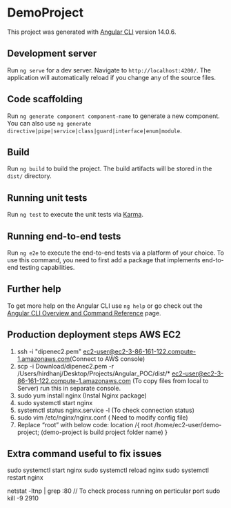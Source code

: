 # DemoProject

This project was generated with [Angular CLI](https://github.com/angular/angular-cli) version 14.0.6.

## Development server

Run `ng serve` for a dev server. Navigate to `http://localhost:4200/`. The application will automatically reload if you change any of the source files.

## Code scaffolding

Run `ng generate component component-name` to generate a new component. You can also use `ng generate directive|pipe|service|class|guard|interface|enum|module`.

## Build

Run `ng build` to build the project. The build artifacts will be stored in the `dist/` directory.

## Running unit tests

Run `ng test` to execute the unit tests via [Karma](https://karma-runner.github.io).

## Running end-to-end tests

Run `ng e2e` to execute the end-to-end tests via a platform of your choice. To use this command, you need to first add a package that implements end-to-end testing capabilities.

## Further help

To get more help on the Angular CLI use `ng help` or go check out the [Angular CLI Overview and Command Reference](https://angular.io/cli) page.

## Production deployment steps AWS EC2


1.  ssh -i "dipenec2.pem" ec2-user@ec2-3-86-161-122.compute-1.amazonaws.com(Connect to AWS console)
2. scp -i Download/dipenec2.pem -r /Users/hirdhanj/Desktop/Projects/Angular_POC/dist/* ec2-user@ec2-3-86-161-122.compute-1.amazonaws.com (To copy files from local to Server) run this in separate console.
3. sudo yum install nginx (Instal Nginx package)
4. sudo systemctl start nginx
5. systemctl status nginx.service -l (To check connection status)
6. sudo vim /etc/nginx/nginx.conf ( Need to modify config file)
7. Replace “root” with below code:
location /{
        root /home/ec2-user/demo-project;  (demo-project is build project folder name)
        }

## Extra command useful to fix issues
sudo systemctl start nginx
sudo systemctl reload nginx
sudo systemctl restart nginx


netstat -ltnp | grep :80 // To check process running on perticular port
sudo kill -9 2910
